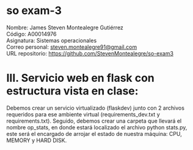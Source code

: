 # so exam-3
Nombre: James Steven Montealegre Gutiérrez  
Código: A00014976  
Asignatura: Sistemas operacionales  
Correo personal: steven.montealegre91@gmail.com  
URL repositorio: https://github.com/StevenMontealegre/so-exam3  

# III. Servicio web en flask con estructura vista en clase:  
Debemos crear un servicio virtualizado (flaskdev) junto con 2 archivos requeridos para ese ambiente virtual (requirements_dev.txt y requirements.txt). Seguido, debemos crear una carpeta que llevará el nombre op_stats, en donde estará localizado el archivo python stats.py, este será el encargado de arrojar el estado de nuestra máquina: CPU, MEMORY y HARD DISK.  
